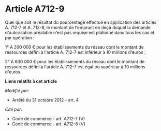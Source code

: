 # Article A712-9

Quel que soit le résultat du pourcentage effectué en application des articles A. 712-7 et A. 712-8, le montant de l'emprunt
en deçà duquel la demande d'autorisation préalable n'est pas requise est plafonné dans tous les cas et par opération : 

1° A 300 000 € pour les établissements du réseau dont le montant de ressources défini à l'article A. 712-7 est inférieur à 10
millions d'euros ; 

2° A 600 000 € pour les établissements du réseau dont le montant de ressources défini à l'article A. 712-7 est égal ou
supérieur à 10 millions d'euros.

**Liens relatifs à cet article**

_Modifié par_:

  - Arrêté du 31 octobre 2012 - art. 4

_Cité par_:

  - Code de commerce - art. A712-7 (V)
  - Code de commerce - art. A712-8 (V)
